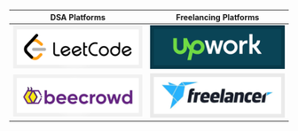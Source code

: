 |DSA Platforms|Freelancing Platforms|
|---|---|
|[![LeetCode Account](images/leetcode.png)](https://leetcode.com/jocic_91)|[![UpWork Account](images/upwork.png)](https://www.upwork.com/freelancers/~01b6c2fb9b033e93c0)|
[![BeeCrowd Account](images/beecrowd.png)](https://www.beecrowd.com.br/judge/en/profile/848740)|[![Freelancer Account](images/freelancer.png)](https://www.freelancer.com/u/jocic)|
